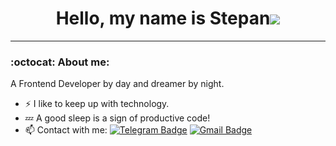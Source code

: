 # <div align="center">Hello, my name is Stepan![](https://user-images.githubusercontent.com/18350557/176309783-0785949b-9127-417c-8b55-ab5a4333674e.gif)</div>  

---

### :octocat: About me:

A Frontend Developer by day and dreamer by night.
- :zap: I like to keep up with technology.
- :zzz: A good sleep is a sign of productive code!
- :mailbox: Contact with me: [![Telegram Badge](https://img.shields.io/badge/-StepanChaban-blue?style=flat&logo=Telegram&logoColor=white)](https://t.me/xxlnamne) [![Gmail Badge](https://img.shields.io/badge/-Gmail-red?style=flat&logo=Gmail&logoColor=white)](mailto:xxlnamne@gmail.com)
